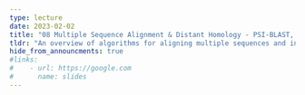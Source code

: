 ```yaml
---
type: lecture
date: 2023-02-02
title: "08 Multiple Sequence Alignment & Distant Homology - PSI-BLAST, Hidden Markov Models"
tldr: "An overview of algorithms for aligning multiple sequences and introduction to sensitive algorithms for searching divergent sequences"
hide_from_announcments: true
#links: 
#    - url: https://google.com
#      name: slides
---
```

